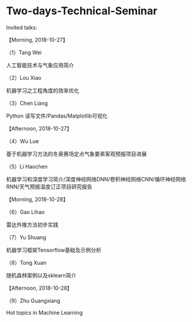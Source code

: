 # Two-days-Technical-Seminar


Invited talks:



【Morning, 2018-10-27】

（1）Tang Wei

人工智能技术与气象应用简介

（2）Lou Xiao

机器学习之工程角度的效率优化

（3）Chen Liang

Python 读写文件/Pandas/Matplotlib可视化



【Afternoon, 2018-10-27】

（4）Wu Lue

基于机器学习方法的冬奥赛场定点气象要素客观预报项目进展

（5）Li Haochen

机器学习和深度学习简介/深度神经网络DNN/卷积神经网络CNN/循环神经网络RNN/天气预报温度订正项目研究报告



【Morning, 2018-10-28】



（6）Gao Lihao

雷达外推方法初步实践

（7）Yu Shuang

机器学习框架Tensorflow基础及示例分析

（8）Tong Xuan

随机森林案例以及sklearn简介




【Afternoon, 2018-10-28】



（9）Zhu Guangxiang

Hot topics in Machine Learning


